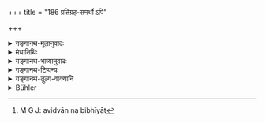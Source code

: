 +++
title = "186 प्रतिग्रह-समर्थो ऽपि"

+++

<details><summary>गङ्गानथ-मूलानुवादः</summary>

Though entitled to accept presents, he shall avoid addiction to it; because, by receiving gifts, his spiritual light is quickly extinguished.—(186)
</details>

<details><summary>मेधातिथिः</summary>

परस्माद् अदृष्टप्रयुक्ताद् यल् लभ्यते स **प्रतिग्रहः** । तत्र **समर्थः** शक्तो **ऽपि** **प्रसङ्गं** पुनः प्रवृत्तिं **वर्जयेत्** । श्रुताध्ययनशीलसंपत्तिर् द्रव्यविधिज्ञता च सामर्थ्यम् । "तस्माद् अविद्वान् बिभियात्<sup> </sup>[^२४१]" (म्ध् ४.१९१) इत्य् अत्रोक्तम् अप्य् एतद् उत्तरार्थं पुनर् अनूद्यते ॥ ४.१८६ ॥


[^२४१]:
     M G J: avidvān na bibhīyāt

_तद् दर्शयति_ ।
</details>

<details><summary>गङ्गानथ-भाष्यानुवादः</summary>

The ‘gift’ here meant is what one obtains from another person, who gives it with a view to some transcendental reward. Even though one may *be*‘
*entitled*’—*i.e*., fit—to accept such a gift, one shall avoid getting
into the habit of doing it again and again. The ‘*title*’ or ‘fitness’ here meant consists in being endowed with an excellence of learning, study, and character, and possessing full knowledge of things and laws. Hence, what is stated in the second half of the verse is only the reiteration of what has been said above regarding the ignorant person fearing etc. (191)—(186).
</details>

<details><summary>गङ्गानथ-टिप्पन्यः</summary>

This verse is quoted in *Dānamayūkha* (p. 6).
</details>

<details><summary>गङ्गानथ-तुल्य-वाक्यानि</summary>

*Viṣṇu* (57.6, 7, 9).—‘He shall avoid being addicted to receiving gifts
from persons whose gifts should not be accepted; by the acceptance of such gifts the spiritual light of Brāhmaṇas becomes extinguished; even though entitled to receive gifts he shall avoid becoming addicted to it.’

*Yājñavalkya* (1.213).—‘If one, though entitled to receive gifts, does
not accept them, he obtains those spacious regions which are meant for the extremely charitable persons.’
</details>

<details><summary>Bühler</summary>

186	Though (by his learning and sanctity) he may be entitled to accept presents, let him not attach himself (too much) to that (habit); for through his accepting (many) presents the divine light in him is soon extinguished.
</details>
